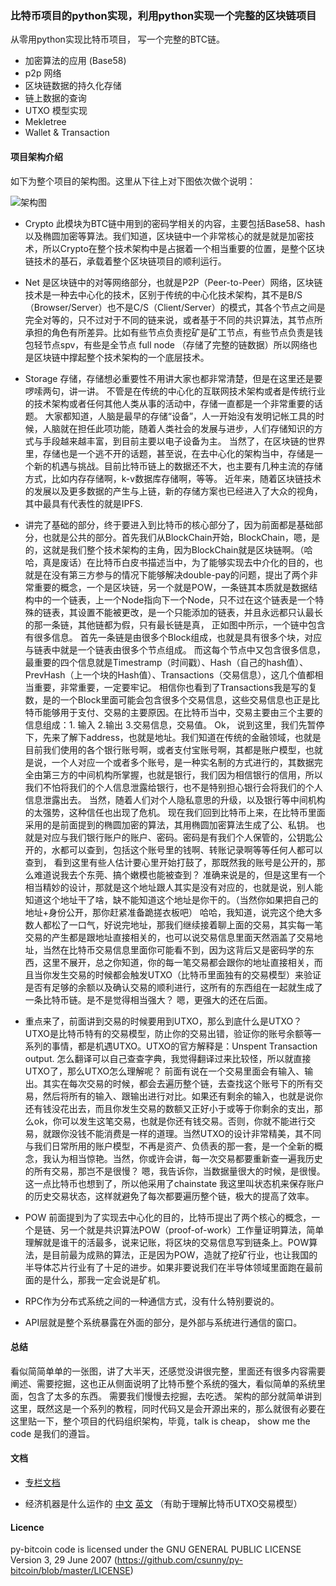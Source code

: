 ### 比特币项目的python实现，利用python实现一个完整的区块链项目

从零用python实现比特币项目， 写一个完整的BTC链。

- 加密算法的应用 (Base58)
- p2p 网络
- 区块链数据的持久化存储
- 链上数据的查询
- UTXO 模型实现
- Mekletree 
- Wallet & Transaction



#### 项目架构介绍

如下为整个项目的架构图。这里从下往上对下图依次做个说明：

![架构图](https://github.com/csunny/py-bitcoin/blob/master/docs/resource/img/py-bitcoin.jpeg)


- Crypto 此模块为BTC链中用到的密码学相关的内容，主要包括Base58、hash以及椭圆加密等算法。我们知道，区块链中一个非常核心的就是就是加密技术，所以Crypto在整个技术架构中是占据着一个相当重要的位置，是整个区块链技术的基石，承载着整个区块链项目的顺利运行。


- Net 是区块链中的对等网络部分，也就是P2P（Peer-to-Peer）网络，区块链技术是一种去中心化的技术，区别于传统的中心化技术架构，其不是B/S（Browser/Server）也不是C/S（Client/Server）的模式，其各个节点之间是完全对等的，只不过对于不同的链来说，或者基于不同的共识算法，其节点所承担的角色有所差异。比如有些节点负责挖矿是矿工节点，有些节点负责是钱包轻节点spv，有些是全节点 full node （存储了完整的链数据）所以网络也是区块链中撑起整个技术架构的一个底层技术。


- Storage 存储，存储想必重要性不用讲大家也都非常清楚，但是在这里还是要啰嗦两句，讲一讲。 不管是在传统的中心化的互联网技术架构或者是传统行业的技术架构或者任何其他人类从事的活动中，存储一直都是一个非常重要的话题。 大家都知道，人脑是最早的存储“设备”，人一开始没有发明记帐工具的时候，人脑就在担任此项功能，随着人类社会的发展与进步，人们存储知识的方式与手段越来越丰富，到目前主要以电子设备为主。 当然了，在区块链的世界里，存储也是一个逃不开的话题，甚至说，在去中心化的架构当中，存储是一个新的机遇与挑战。目前比特币链上的数据还不大，也主要有几种主流的存储方式，比如内存存储啊，k-v数据库存储啊，等等。 近年来，随着区块链技术的发展以及更多数据的产生与上链，新的存储方案也已经进入了大众的视角，其中最具有代表性的就是IPFS.  

- 讲完了基础的部分，终于要进入到比特币的核心部分了，因为前面都是基础部分，也就是公共的部分。首先我们从BlockChain开始，BlockChain，嗯，是的，这就是我们整个技术架构的主角，因为BlockChain就是区块链啊。（哈哈，真是废话）在比特币白皮书描述当中，为了能够实现去中介化的目的，也就是在没有第三方参与的情况下能够解决double-pay的问题，提出了两个非常重要的概念，一个是区块链，另一个就是POW，一条链其本质就是数据结构中的一个链表，上一个Node指向下一个Node，只不过在这个链表是一个特殊的链表，其设置不能被更改，是一个只能添加的链表，并且永远都只认最长的那一条链，其他链都为假，只有最长链是真， 正如图中所示，一个链中包含有很多信息。 首先一条链是由很多个Block组成，也就是具有很多个块，对应与链表中就是一个链表由很多个节点组成。 而这每个节点中又包含很多信息，最重要的四个信息就是Timestramp（时间戳）、Hash（自己的hash值）、PrevHash（上一个块的Hash值）、Transactions（交易信息），这几个值都相当重要，非常重要，一定要牢记。 相信你也看到了Transactions我是写的复数，是的一个Block里面可能会包含很多个交易信息，这些交易信息也正是比特币能够用于支付、交易的主要原因。在比特币当中，交易主要由三个主要的信息组成：1. 输入  2.输出  3.交易信息，交易值。  Ok， 说到这里，我们先暂停下，先来了解下address，也就是地址。我们知道在传统的金融领域，也就是目前我们使用的各个银行账号啊，或者支付宝账号啊，其都是账户模型，也就是说，一个人对应一个或者多个账号，是一种实名制的方式进行的，其数据完全由第三方的中间机构所掌握，也就是银行，我们因为相信银行的信用，所以我们不怕将我们的个人信息泄露给银行，也不是特别担心银行会将我们的个人信息泄露出去。 当然，随着人们对个人隐私意思的升级，以及银行等中间机构的太强势，这种信任也出现了危机。 现在我们回到比特币上来，在比特币里面采用的是前面提到的椭圆加密的算法，其用椭圆加密算法生成了公、私钥。 也就是对应与我们银行账户的账户、密码。密码是有我们个人保管的，公钥匙公开的，水都可以查到，包括这个账号里的钱啊、转账记录啊等等任何人都可以查到， 看到这里有些人估计要心里开始打鼓了，那既然我的账号是公开的，那么难道说我去个东莞、搞个嫩模也能被查到？ 准确来说是的，但是这里有一个相当精妙的设计，那就是这个地址跟人其实是没有对应的，也就是说，别人能知道这个地址干了啥，缺不能知道这个地址是你干的。（当然你如果把自己的地址+身份公开，那你赶紧准备跪搓衣板吧） 哈哈，我知道，说完这个绝大多数人都松了一口气，好说完地址，那我们继续接着聊上面的交易，其实每一笔交易的产生都是跟地址直接相关的，也可以说交易信息里面天然涵盖了交易地址，当然在比特币交易信息里面你可能看不到，因为这背后又是密码学的东西，这里不展开，总之你知道，你的每一笔交易都会跟你的地址直接相关，而且当你发生交易的时候都会触发UTXO（比特币里面独有的交易模型）来验证是否有足够的余额以及确认交易的顺利进行，这所有的东西组在一起就生成了一条比特币链。是不是觉得相当强大？ 嗯，更强大的还在后面。

- 重点来了，前面讲到交易的时候要用到UTXO，那么到底什么是UTXO？  UTXO是比特币特有的交易模型，防止你的交易出错，验证你的账号余额等一系列的事情，都是机遇UTXO。UTXO的官方解释是：Unspent Transaction output. 怎么翻译可以自己查查字典，我觉得翻译过来比较怪，所以就直接UTXO了，那么UTXO怎么理解呢？ 前面有说在一个交易里面会有输入、输出。其实在每次交易的时候，都会去遍历整个链，去查找这个账号下的所有交易，然后将所有的输入、跟输出进行对比。如果还有剩余的输入，也就是说你还有钱没花出去，而且你发生交易的数额又正好小于或等于你剩余的支出，那么ok，你可以发生这笔交易，也就是你还有钱交易。否则，你就不能进行交易，就跟你没钱不能消费是一样的道理。当然UTXO的设计非常精美，其不同与我们日常所用的账户模型，不再是资产、负债表的那一套，是一个全新的概念，我认为相当惊艳。当然，你或许会讲，每一次交易都要重新查一遍我历史的所有交易，那岂不是很慢？ 嗯，我告诉你，当数据量很大的时候，是很慢。这一点比特币也想到了，所以他采用了chainstate 我这里叫状态机来保存账户的历史交易状态，这样就避免了每次都要遍历整个链，极大的提高了效率。

- POW 前面提到为了实现去中心化的目的，比特币提出了两个核心的概念，一个是链、另一个就是共识算法POW（proof-of-work）工作量证明算法，简单理解就是谁干的活最多，说来记账，将区块的交易信息写到链条上。POW算法，是目前最为成熟的算法，正是因为POW，造就了挖矿行业，也让我国的半导体芯片行业有了十足的进步。如果非要说我们在半导体领域里面跑在最前面的是什么，那我一定会说是矿机。

- RPC作为分布式系统之间的一种通信方式，没有什么特别要说的。 

- API层就是整个系统暴露在外面的部分，是外部与系统进行通信的窗口。

#### 总结
看似简简单单的一张图，讲了大半天，还感觉没讲很完整，里面还有很多内容需要阐述、需要挖掘，这也正从侧面说明了比特币整个系统的强大，看似简单的系统里面，包含了太多的东西。 需要我们慢慢去挖掘，去吃透。 架构的部分就简单讲到这里，既然这是一个系列的教程，同时代码又是会开源出来的，那么就很有必要在这里贴一下，整个项目的代码组织架构，毕竟，talk is cheap， show me the code 是我们的遵旨。


#### 文档
- [专栏文档](https://xiaozhuanlan.com/eosio)

- 经济机器是什么运作的 [中文](https://v.qq.com/x/page/n0515obtcil.html) [英文](https://www.youtube.com/watch?v=PHe0bXAIuk0)  （有助于理解比特币UTXO交易模型）



#### Licence

py-bitcoin code is licensed under the GNU GENERAL PUBLIC LICENSE  Version 3, 29 June 2007 (https://github.com/csunny/py-bitcoin/blob/master/LICENSE)